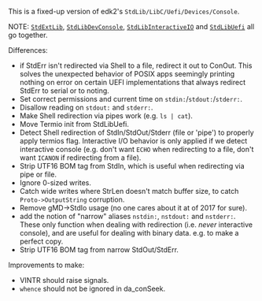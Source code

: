 This is a fixed-up version of edk2's `StdLib/LibC/Uefi/Devices/Console`.

NOTE: [`StdExtLib`](../StdExtLib), [`StdLibDevConsole`](../StdLibDevConsole), [`StdLibInteractiveIO`](../StdLibInteractiveIO) and [`StdLibUefi`](../StdLibUefi) all go together.

Differences:
- if StdErr isn't redirected via Shell to a file, redirect it out to ConOut.
  This solves the unexpected behavior of POSIX apps seemingly printing
  nothing on error on certain UEFI implementations that always redirect
  StdErr to serial or to noting.
- Set correct permissions and current time on `stdin:`/`stdout:`/`stderr:`.
- Disallow reading on `stdout:` and `stderr:`.
- Make Shell redirection via pipes work (e.g. `ls | cat`).
- Move Termio init from StdLibUefi.
- Detect Shell redirection of StdIn/StdOut/Stderr (file or 'pipe') to
  properly apply termios flag. Interactive I/O behavior is only
  applied if we detect interactive console (e.g. don't want `ECHO`
  when redirecting to a file, don't want `ICANON` if redirecting
  from a file).
- Strip UTF16 BOM tag from StdIn, which is useful when redirecting
  via pipe or file.
- Ignore 0-sized writes.
- Catch wide writes where StrLen doesn't match buffer size, to
  catch `Proto->OutputString` corruption.
- Remove gMD->StdIo usage (no one cares about it at of 2017 for sure).
- add the notion of "narrow" aliases `nstdin:`, `nstdout:` and `nstderr:`.
  These only function  when dealing with redirection (i.e. *never*
  interactive console), and are useful for dealing with binary
  data. e.g. to make a perfect copy.
- Strip UTF16 BOM tag from narrow StdOut/StdErr.

Improvements to make:
- VINTR should raise signals.
- `whence` should not be ignored in da_conSeek.
